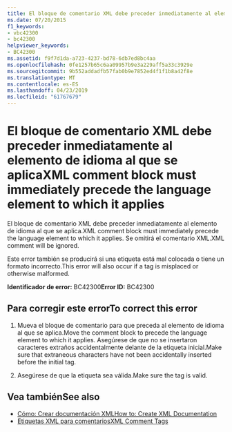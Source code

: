 ```yaml
---
title: El bloque de comentario XML debe preceder inmediatamente al elemento de idioma al que se aplica
ms.date: 07/20/2015
f1_keywords:
- vbc42300
- bc42300
helpviewer_keywords:
- BC42300
ms.assetid: f9f7d1da-a723-4237-bd78-6db7ed8bc4aa
ms.openlocfilehash: 0fe1257b65c6aa09957b9e3a229aff5a33c3929e
ms.sourcegitcommit: 9b552addadfb57fab0b9e7852ed4f1f1b8a42f8e
ms.translationtype: MT
ms.contentlocale: es-ES
ms.lasthandoff: 04/23/2019
ms.locfileid: "61767679"
---
```

# <a name="xml-comment-block-must-immediately-precede-the-language-element-to-which-it-applies"></a><span data-ttu-id="2fed7-102">El bloque de comentario XML debe preceder inmediatamente al elemento de idioma al que se aplica</span><span class="sxs-lookup"><span data-stu-id="2fed7-102">XML comment block must immediately precede the language element to which it applies</span></span>
<span data-ttu-id="2fed7-103">El bloque de comentario XML debe preceder inmediatamente al elemento de idioma al que se aplica.</span><span class="sxs-lookup"><span data-stu-id="2fed7-103">XML comment block must immediately precede the language element to which it applies.</span></span> <span data-ttu-id="2fed7-104">Se omitirá el comentario XML.</span><span class="sxs-lookup"><span data-stu-id="2fed7-104">XML comment will be ignored.</span></span>  
  
 <span data-ttu-id="2fed7-105">Este error también se producirá si una etiqueta está mal colocada o tiene un formato incorrecto.</span><span class="sxs-lookup"><span data-stu-id="2fed7-105">This error will also occur if a tag is misplaced or otherwise malformed.</span></span>  
  
 <span data-ttu-id="2fed7-106">**Identificador de error:** BC42300</span><span class="sxs-lookup"><span data-stu-id="2fed7-106">**Error ID:** BC42300</span></span>  
  
## <a name="to-correct-this-error"></a><span data-ttu-id="2fed7-107">Para corregir este error</span><span class="sxs-lookup"><span data-stu-id="2fed7-107">To correct this error</span></span>  
  
1. <span data-ttu-id="2fed7-108">Mueva el bloque de comentario para que preceda al elemento de idioma al que se aplica.</span><span class="sxs-lookup"><span data-stu-id="2fed7-108">Move the comment block to precede the language element to which it applies.</span></span> <span data-ttu-id="2fed7-109">Asegúrese de que no se insertaron caracteres extraños accidentalmente delante de la etiqueta inicial.</span><span class="sxs-lookup"><span data-stu-id="2fed7-109">Make sure that extraneous characters have not been accidentally inserted before the initial tag.</span></span>  
  
2. <span data-ttu-id="2fed7-110">Asegúrese de que la etiqueta sea válida.</span><span class="sxs-lookup"><span data-stu-id="2fed7-110">Make sure the tag is valid.</span></span>  
  
## <a name="see-also"></a><span data-ttu-id="2fed7-111">Vea también</span><span class="sxs-lookup"><span data-stu-id="2fed7-111">See also</span></span>

- [<span data-ttu-id="2fed7-112">Cómo: Crear documentación XML</span><span class="sxs-lookup"><span data-stu-id="2fed7-112">How to: Create XML Documentation</span></span>](../../visual-basic/programming-guide/program-structure/how-to-create-xml-documentation.md)
- [<span data-ttu-id="2fed7-113">Etiquetas XML para comentarios</span><span class="sxs-lookup"><span data-stu-id="2fed7-113">XML Comment Tags</span></span>](../../visual-basic/language-reference/xmldoc/index.md)
